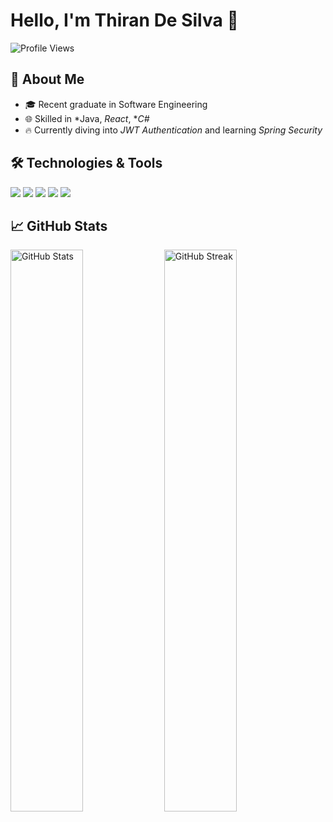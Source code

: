 # Hello, I'm Thiran De Silva 👋

![Profile Views](https://komarev.com/ghpvc/?username=thiranxde&color=blue&style=flat-square)

## 🌱 About Me
- 🎓 Recent graduate in Software Engineering
- 🌐 Skilled in *Java, *React*, **C#*
- 🔥 Currently diving into *JWT Authentication* and learning *Spring Security*

## 🛠️ Technologies & Tools
<p align="left">
  <img src="https://img.shields.io/badge/-Java-E34A86?logo=java&logoColor=white&style=for-the-badge" />
  <img src="https://img.shields.io/badge/-Spring%20Boot-6DB33F?logo=springboot&logoColor=white&style=for-the-badge" />
  <img src="https://img.shields.io/badge/-C%23-239120?logo=c-sharp&logoColor=white&style=for-the-badge" />
  <img src="https://img.shields.io/badge/-GitHub-181717?logo=github&logoColor=white&style=for-the-badge" />
  <img src="https://img.shields.io/badge/-AWS-232F3E?logo=amazon-aws&logoColor=white&style=for-the-badge" />
</p>

## 📈 GitHub Stats
<p align="left">
  <img src="https://github-readme-stats.vercel.app/api?username=thiranxde&show_icons=true&theme=radical" width="48%" alt="GitHub Stats">
  <img src="https://github-readme-streak-stats.herokuapp.com/?user=thiranxde&theme=radical" width="48%" alt="GitHub Streak">
</p>
